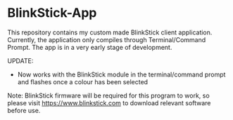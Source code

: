 # BlinkStick-App
This repository contains my custom made BlinkStick client application. Currently, the application only compiles through Terminal/Command Prompt. The app is in a very early stage of development.

UPDATE:
- Now works with the BlinkStick module in the terminal/command prompt and flashes once a colour has been selected

Note: BlinkStick firmware will be required for this program to work, so please visit https://www.blinkstick.com to download relevant software before use.
